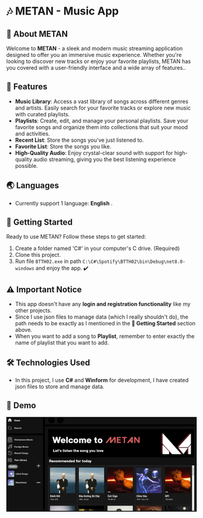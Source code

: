 # 🎶 METAN - Music App
## 🎵 About METAN
Welcome to **METAN** - a sleek and modern music streaming application designed to offer you an immersive music experience. Whether you're looking to discover new tracks or enjoy your favorite playlists, METAN has you covered with a user-friendly interface and a wide array of features..
## 🌟 Features
- **Music Library**: Access a vast library of songs across different genres and artists. Easily search for your favorite tracks or explore new music with curated playlists.
- **Playlists**: Create, edit, and manage your personal playlists. Save your favorite songs and organize them into collections that suit your mood and activities.
- **Recent List**: Store the songs you've just listened to.
- **Favorite List**: Store the songs you like.
- **High-Quality Audio**: Enjoy crystal-clear sound with support for high-quality audio streaming, giving you the best listening experience possible.
## 🌏 Languages 
- Currently support 1 language: __English__ .
## 🚀 Getting Started
Ready to use METAN? Follow these steps to get started:
1. Create a folder named 'C#' in your computer's C drive. (Required)
2. Clone this project.
4. Run file `BTTH02.exe` in path `C:\C#\Spotify\BTTH02\bin\Debug\net8.0-windows` and enjoy the app. ✔️
## ⚠️ Important Notice
- This app doesn't have any __login and registration functionality__ like my other projects.
- Since I use json files to manage data (which I really shouldn't do), the path needs to be exactly as I mentioned in the __🚀 Getting Started__ section above.
- When you want to add a song to __Playlist__, remember to enter exactly the name of playlist that you want to add.
## 🛠️ Technologies Used
- In this project, I use __C#__ and __Winform__ for development, I have created json files to store and manage data.
## 👀 Demo
![Demo](./demo/home_page.jpg)
